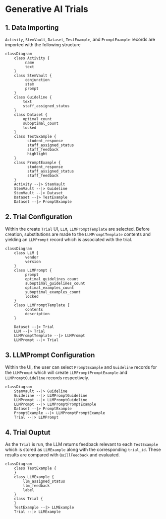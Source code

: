 # Generative AI Trials

## 1. Data Importing

`Activity`, `StemVault`, `Dataset`, `TestExample`, and `PromptExample` records are imported with the following structure

```mermaid
classDiagram
    class Activity {
         name
         text
    }
    class StemVault {
         conjunction
         stem
         prompt
    }
    class Guideline {
        text
        staff_assigned_status
    }
    class Dataset {
        optimal_count
        suboptimal_count
        locked
    }
    class TestExample {
          student_response
          staff_assigned_status
          staff_feedback
          highlight
    }
    class PromptExample {
          student_response
          staff_assigned_status
          staff_feedback
    }
    Activity --|> StemVault
    StemVault --|> Guideline
    StemVault --|> Dataset
    Dataset --|> TestExample
    Dataset --|> PromptExample
```

## 2. Trial Configuration

Within the create `Trial` UI, `LLM`, `LLMPromptTemplate` are selected. Before creation, substitutions are made to the `LLMPromptTemplate` contents and yielding an `LLMPrompt` record which is associated with the trial.

```mermaid
classDiagram
    class LLM {
         vendor
         version
    }
    class LLMPrompt {
         prompt
         optimal_guidelines_count
         suboptimal_guidelines_count
         optimal_examples_count
         suboptimal_examples_count
         locked
    }
    class LLMPromptTemplate {
         contents
         description
    }

    Dataset --|> Trial
    LLM --|> Trial
    LLMPromptTemplate --|> LLMPrompt
    LLMPrompt --|> Trial
```

## 3. LLMPrompt Configuration

Within the UI, the user can select `PromptExample` and `Guideline` records for the `LLMPrompt` which will create `LLMPromptPromptExample` and `LLMPromptGuideline` records respectively.

```mermaid
classDiagram
    StemVault --|> Guideline
    Guideline --|> LLMPromptGuideline
    LLMPrompt --|> LLMPromptGuideline
    LLMPrompt --|> LLMPromptPromptExample
    Dataset --|> PromptExample
    PromptExample --|> LLMPromptPromptExample
    Trial --|> LLMPrompt
```

## 4. Trial Ouptut

As the `Trial` is run, the LLM returns feedback relevant to each `TestExample` which is stored as `LLMExample` along with the corresponding `trial_id`.   These results are compared with `QuillFeedback` and evaluated.

```mermaid
classDiagram
    class TestExample {
    }
    class LLMExample {
        llm_assigned_status
        llm_feedback
        label
    }
    class Trial {
    }
    TestExample --|> LLMExample
    Trial --|> LLMExample
```
